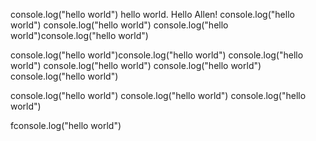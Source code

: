 console.log("hello world")
hello world. Hello Allen!
console.log("hello world")
console.log("hello world")
console.log("hello world")console.log("hello world")

console.log("hello world")console.log("hello world")
console.log("hello world")
console.log("hello world")
console.log("hello world")
console.log("hello world")

console.log("hello world")
console.log("hello world")
console.log("hello world")

fconsole.log("hello world")


